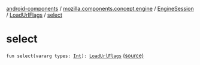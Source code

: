 [android-components](../../../index.md) / [mozilla.components.concept.engine](../../index.md) / [EngineSession](../index.md) / [LoadUrlFlags](index.md) / [select](./select.md)

# select

`fun select(vararg types: `[`Int`](https://kotlinlang.org/api/latest/jvm/stdlib/kotlin/-int/index.html)`): `[`LoadUrlFlags`](index.md) [(source)](https://github.com/mozilla-mobile/android-components/blob/master/components/concept/engine/src/main/java/mozilla/components/concept/engine/EngineSession.kt#L380)